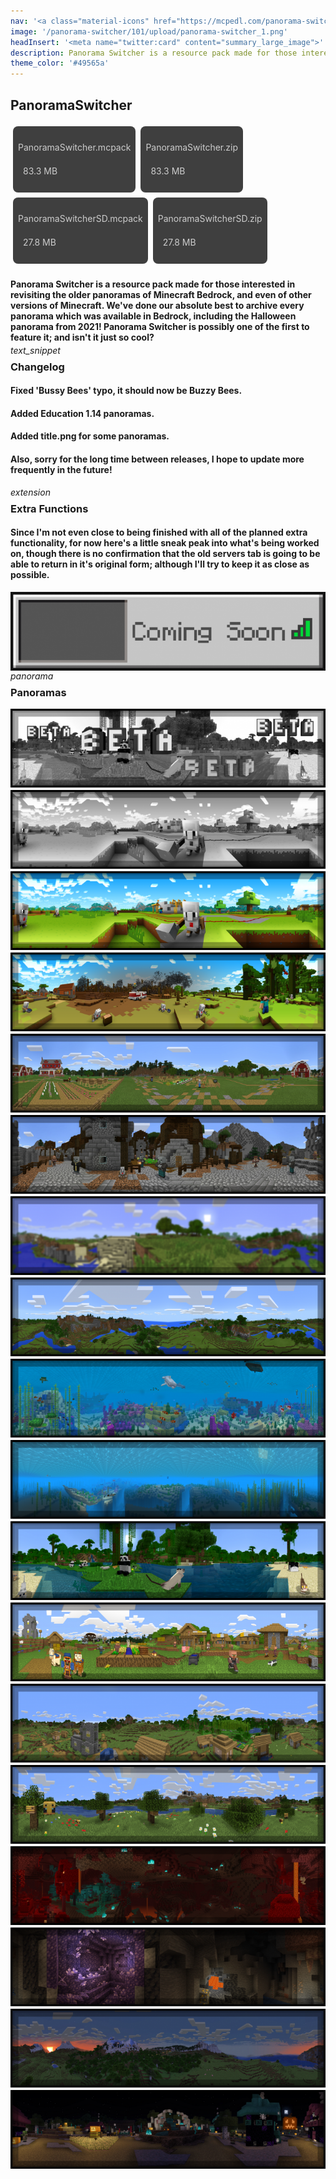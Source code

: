 ```yaml
---
nav: '<a class="material-icons" href="https://mcpedl.com/panorama-switcher-pack-1/">link</a>'
image: '/panorama-switcher/101/upload/panorama-switcher_1.png'
headInsert: '<meta name="twitter:card" content="summary_large_image">'
description: Panorama Switcher is a resource pack made for those interested in revisiting the older panoramas of Minecraft Bedrock, and even of other versions of Minecraft. We've done our absolute best to archive every panorama which was available in Bedrock, including the Halloween panorama from 2021! Panorama Switcher is possibly one of the first to feature it; and isn't it just so cool?
theme_color: '#49565a'
---
```

## PanoramaSwitcher
<div class="home-content-container"><a class="home-content-container" style="border-radius:8px;background: #222d;padding:8px;color:#ccc;display:inline-block;margin:4px;line-height: 24px;text-decoration: none;" href="https://drive.google.com/uc?confirm=t&amp;id=1iD69MtMooL_Y703c6q5qf34_L9CZon7b"><p class="dreamsdb infotitle">PanoramaSwitcher.mcpack</p><p class="dreamsdb infostats" style="margin-left:8px">83.3 MB</p></a><a class="home-content-container" style="border-radius:8px;background: #222d;padding:8px;color:#ccc;display:inline-block;margin:4px;line-height: 24px;text-decoration: none;" href="https://drive.google.com/uc?confirm=t&amp;id=1RyceYW944J4RdMlLL1jqo63Mlm1MVo5V"><p class="dreamsdb infotitle">PanoramaSwitcher.zip</p><p class="dreamsdb infostats" style="margin-left:8px">83.3 MB</p></a><a class="home-content-container" style="border-radius:8px;background: #222d;padding:8px;color:#ccc;display:inline-block;margin:4px;line-height: 24px;text-decoration: none;" href="https://drive.google.com/uc?confirm=t&amp;id=1yvXytmo7rdXGpwxntpgkAcOuQ7HZjd5A"><p class="dreamsdb infotitle">PanoramaSwitcherSD.mcpack</p><p class="dreamsdb infostats" style="margin-left:8px">27.8 MB</p></a><a class="home-content-container" style="border-radius:8px;background: #222d;padding:8px;color:#ccc;display:inline-block;margin:4px;line-height: 24px;text-decoration: none;" href="https://drive.google.com/uc?confirm=t&amp;id=14Q76FggjU3IIIh5v7uzrLtacenv5f2rP"><p class="dreamsdb infotitle">PanoramaSwitcherSD.zip</p><p class="dreamsdb infostats" style="margin-left:8px">27.8 MB</p></a></div><div class="changelog-container"><h4 style="margin-bottom: 4px;">Panorama Switcher is a resource pack made for those interested in revisiting the older panoramas of Minecraft Bedrock, and even of other versions of Minecraft. We've done our absolute best to archive every panorama which was available in Bedrock, including the Halloween panorama from 2021! Panorama Switcher is possibly one of the first to feature it; and isn't it just so cool?</h4><i class="material-icons" style="margin-top: 8px;">text_snippet</i><h3 id="changelog" style="margin-top: 8px;">Changelog</h3><h4>Fixed 'Bussy Bees' typo, it should now be Buzzy Bees.</h4><h4>Added Education 1.14 panoramas.</h4><h4>Added title.png for some panoramas.</h4><h4>Also, sorry for the long time between releases, I hope to update more frequently in the future!</h4><i class="material-icons" style="margin-top: 8px;">extension</i><h3 id="extra-functions" style="margin-top: 8px;">Extra Functions</h3><h4>Since I'm not even close to being finished with all of the planned extra functionality, for now here's a little sneak peak into what's being worked on, though there is no confirmation that the old servers tab is going to be able to return in it's original form; although I'll try to keep it as close as possible.</h4><img src="../101/upload/panorama-switcher_2.png" style="max-height: 192px;display: block;width: auto;max-width: 100%;margin-top: 4px;"><i class="material-icons" style="margin-top: 8px;">panorama</i><h3 id="panoramas" style="margin-top: 8px;">Panoramas</h3><img src="../101/upload/panorama-switcher_3.png" style="max-height: 192px;display: block;width: auto;max-width: 100%;margin-top: 4px;"><img src="../101/upload/panorama-switcher_4.png" style="max-height: 192px;display: block;width: auto;max-width: 100%;margin-top: 4px;"><img src="../101/upload/panorama-switcher_5.png" style="max-height: 192px;display: block;width: auto;max-width: 100%;margin-top: 4px;"><img src="./upload/panorama-switcher_1.png" style="max-height: 192px;display: block;width: auto;max-width: 100%;margin-top: 4px;"><img src="./upload/panorama-switcher_2.png" style="max-height: 192px;display: block;width: auto;max-width: 100%;margin-top: 4px;"><img src="./upload/panorama-switcher_3.png" style="max-height: 192px;display: block;width: auto;max-width: 100%;margin-top: 4px;"><img src="../101/upload/panorama-switcher_6.png" style="max-height: 192px;display: block;width: auto;max-width: 100%;margin-top: 4px;"><img src="../101/upload/panorama-switcher_7.png" style="max-height: 192px;display: block;width: auto;max-width: 100%;margin-top: 4px;"><img src="../101/upload/panorama-switcher_8.png" style="max-height: 192px;display: block;width: auto;max-width: 100%;margin-top: 4px;"><img src="../101/upload/panorama-switcher_9.png" style="max-height: 192px;display: block;width: auto;max-width: 100%;margin-top: 4px;"><img src="../101/upload/panorama-switcher_10.png" style="max-height: 192px;display: block;width: auto;max-width: 100%;margin-top: 4px;"><img src="../101/upload/panorama-switcher_11.png" style="max-height: 192px;display: block;width: auto;max-width: 100%;margin-top: 4px;"><img src="../101/upload/panorama-switcher_12.png" style="max-height: 192px;display: block;width: auto;max-width: 100%;margin-top: 4px;"><img src="../101/upload/panorama-switcher_13.png" style="max-height: 192px;display: block;width: auto;max-width: 100%;margin-top: 4px;"><img src="../101/upload/panorama-switcher_14.png" style="max-height: 192px;display: block;width: auto;max-width: 100%;margin-top: 4px;"><img src="../101/upload/panorama-switcher_15.png" style="max-height: 192px;display: block;width: auto;max-width: 100%;margin-top: 4px;"><img src="../101/upload/panorama-switcher_16.png" style="max-height: 192px;display: block;width: auto;max-width: 100%;margin-top: 4px;"><img src="../101/upload/panorama-switcher_17.png" style="max-height: 192px;display: block;width: auto;max-width: 100%;margin-top: 4px;"></div>
